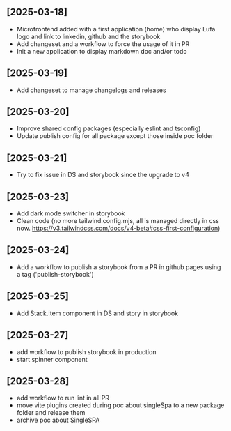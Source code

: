 ## [2025-03-18]

- Microfrontend added with a first application (home) who display Lufa logo and link to linkedin, github and the storybook
- Add changeset and a workflow to force the usage of it in PR
- Init a new application to display markdown doc and/or todo

## [2025-03-19]

- Add changeset to manage changelogs and releases

## [2025-03-20]

- Improve shared config packages (especially eslint and tsconfig)
- Update publish config for all package except those inside poc folder

## [2025-03-21]

- Try to fix issue in DS and storybook since the upgrade to v4

## [2025-03-23]

- Add dark mode switcher in storybook
- Clean code (no more tailwind.config.mjs, all is managed directly in css now. https://v3.tailwindcss.com/docs/v4-beta#css-first-configuration)

## [2025-03-24]

- Add a workflow to publish a storybook from a PR in github pages using a tag ('publish-storybook')

## [2025-03-25]

- Add Stack.Item component in DS and story in storybook

## [2025-03-27]

- add workflow to publish storybook in production
- start spinner component

## [2025-03-28]

- add workflow to run lint in all PR
- move vite plugins created during poc about singleSpa to a new package folder and release them
- archive poc about SingleSPA

